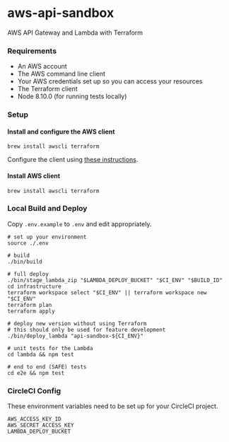# aws-api-sandbox

AWS API Gateway and Lambda with Terraform

### Requirements

* An AWS account
* The AWS command line client
* Your AWS credentials set up so you can access your resources
* The Terraform client
* Node 8.10.0 (for running tests locally)

### Setup

#### Install and configure the AWS client

```
brew install awscli terraform
```

Configure the client using [these instructions](https://docs.aws.amazon.com/cli/latest/userguide/cli-chap-configure.html).

#### Install AWS client

```
brew install awscli terraform
```

### Local Build and Deploy

Copy `.env.example` to `.env` and edit appropriately.

```
# set up your environment
source ./.env

# build
./bin/build

# full deploy
./bin/stage_lambda_zip "$LAMBDA_DEPLOY_BUCKET" "$CI_ENV" "$BUILD_ID"
cd infrastructure
terraform workspace select "$CI_ENV" || terraform workspace new "$CI_ENV"
terraform plan
terraform apply

# deploy new version without using Terraform
# this should only be used for feature development
./bin/deploy_lambda "api-sandbox-${CI_ENV}"

# unit tests for the Lambda
cd lambda && npm test

# end to end (SAFE) tests
cd e2e && npm test
```

### CircleCI Config

These environment variables need to be set up for your CircleCI project.

```
AWS_ACCESS_KEY_ID
AWS_SECRET_ACCESS_KEY
LAMBDA_DEPLOY_BUCKET
```
